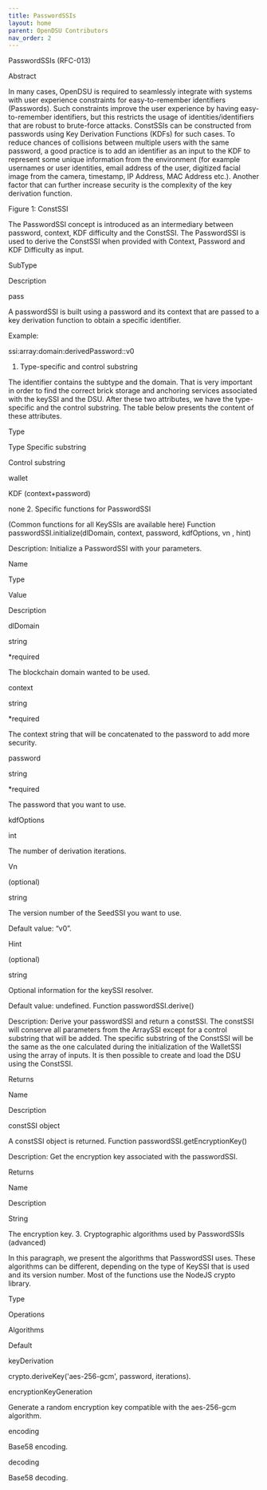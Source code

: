 ```yaml
---
title: PasswordSSIs 
layout: home
parent: OpenDSU Contributors
nav_order: 2
---
```


PasswordSSIs (RFC-013)

Abstract

In many cases, OpenDSU is required to seamlessly integrate with systems with user experience constraints for easy-to-remember identifiers (Passwords). Such constraints improve the user experience by having easy-to-remember identifiers, but this restricts the usage of identities/identifiers that are robust to brute-force attacks. ConstSSIs can be constructed from passwords using Key Derivation Functions (KDFs) for such cases. To reduce chances of collisions between multiple users with the same password, a good practice is to add an identifier as an input to the KDF to represent some unique information from the environment (for example usernames or user identities, email address of the user, digitized facial image from the camera, timestamp, IP Address, MAC Address etc.). Another factor that can further increase security is the complexity of the key derivation function.

Figure 1: ConstSSI

The PasswordSSI concept is introduced as an intermediary between password, context, KDF difficulty and the ConstSSI. The PasswordSSI is used to derive the ConstSSI when provided with Context, Password and KDF Difficulty as input.

SubType
	

Description

pass
	

A passwordSSI is built using a password and its context that are passed to a key derivation function to obtain a specific identifier.

Example:

 ssi:array:domain:derivedPassword::v0
1. Type-specific and control substring

The identifier contains the subtype and the domain. That is very important in order to find the correct brick storage and anchoring services associated with the keySSI and the DSU. After these two attributes, we have the type-specific and the control substring. The table below presents the content of these attributes.

Type
	

Type Specific substring
	

Control substring

wallet
	

KDF (context+password)
	

none
2. Specific functions for PasswordSSI

(Common functions for all KeySSIs are available here)
Function passwordSSI.initialize(dlDomain, context, password, kdfOptions, vn , hint)

Description:   Initialize a PasswordSSI with your parameters.

Name
	

Type
	

Value
	

Description

dlDomain
	

string
	

*required
	

The blockchain domain wanted to be used.

context
	

string
	

*required
	

The context string that will be concatenated to the password to add more security.

password
	

string
	

*required
	

The password that you want to use.

kdfOptions
	

int
	

	

The number of derivation iterations.

Vn

(optional)
	

string
	

	

The version number of the SeedSSI you want to use.

Default value: “v0”.

Hint

(optional)
	

string
	

	

Optional information for the keySSI resolver.

Default value: undefined.
Function passwordSSI.derive()

Description: Derive your passwordSSI and return a constSSI. The constSSI will conserve all parameters from the ArraySSI except for a control substring that will be added. The specific substring of the ConstSSI will be the same as the one calculated during the initialization of the WalletSSI using the array of inputs. It is then possible to create and load the DSU using the ConstSSI.

Returns

Name
	

Description

constSSI object
	

A constSSI object is returned.
Function passwordSSI.getEncryptionKey()

Description: Get the encryption key associated with the passwordSSI.

Returns

Name
	

Description

String
	

The encryption key.
3. Cryptographic algorithms used by PasswordSSIs (advanced)

In this paragraph, we present the algorithms that PasswordSSI uses. These algorithms can be different, depending on the type of KeySSI that is used and its version number. Most of the functions use the NodeJS crypto library.

Type
	

Operations
	

Algorithms

Default
	

keyDerivation
	

crypto.deriveKey('aes-256-gcm', password, iterations).

encryptionKeyGeneration
	

Generate a random encryption key compatible with the aes-256-gcm algorithm.

encoding
	

Base58 encoding.

decoding
	

Base58 decoding.

